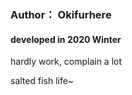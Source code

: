 ### Author： Okifurhere
#### developed in 2020 Winter
hardly work, complain a lot

salted fish life~

